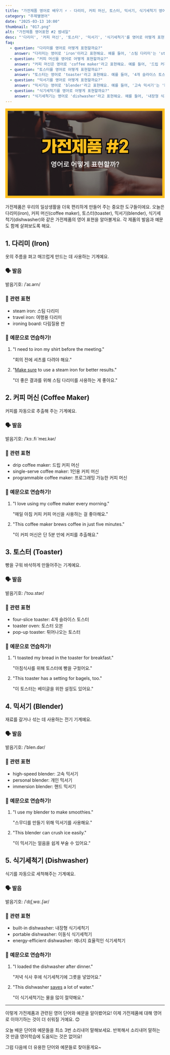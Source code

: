 ```yaml
---
title: "가전제품 영어로 배우기 ⚡ - 다리미, 커피 머신, 토스터, 믹서기, 식기세척기 영어로"
category: "주제별영어"
date: "2025-03-13 10:00"
thumbnail: "017.png"
alt: "가전제품 영어표현 #2 썸네일"
desc: "'다리미', '커피 머신', '토스터', '믹서기', '식기세척기'를 영어로 어떻게 표현하면 좋을까요? 각 가전제품의 영어 표현과 예문을 통해 배워봅시다."
faq:
  - question: "다리미를 영어로 어떻게 표현할까요?"
    answer: "다리미는 영어로 'iron'이라고 표현해요. 예를 들어, '스팀 다리미'는 'steam iron'이라고 말할 수 있어요."
  - question: "커피 머신을 영어로 어떻게 표현할까요?"
    answer: "커피 머신은 영어로 'coffee maker'라고 표현해요. 예를 들어, '드립 커피 머신'은 'drip coffee maker'라고 말할 수 있어요."
  - question: "토스터를 영어로 어떻게 표현할까요?"
    answer: "토스터는 영어로 'toaster'라고 표현해요. 예를 들어, '4개 슬라이스 토스터'는 'four-slice toaster'라고 말할 수 있어요."
  - question: "믹서기를 영어로 어떻게 표현할까요?"
    answer: "믹서기는 영어로 'blender'라고 표현해요. 예를 들어, '고속 믹서기'는 'high-speed blender'라고 말할 수 있어요."
  - question: "식기세척기를 영어로 어떻게 표현할까요?"
    answer: "식기세척기는 영어로 'dishwasher'라고 표현해요. 예를 들어, '내장형 식기세척기'는 'built-in dishwasher'라고 말할 수 있어요."
---
```


![가전제품 영어표현 #2 썸네일](./017.png)

가전제품은 우리의 일상생활을 더욱 편리하게 만들어 주는 중요한 도구들이에요. 오늘은 다리미(iron), 커피 머신(coffee maker), 토스터(toaster), 믹서기(blender), 식기세척기(dishwasher)와 같은 가전제품의 영어 표현을 알아볼게요. 각 제품의 발음과 예문도 함께 살펴보도록 해요.

<script async src="https://pagead2.googlesyndication.com/pagead/js/adsbygoogle.js?client=ca-pub-1465612013356152"
     crossorigin="anonymous"></script>
<!-- engple-horizontal-ad -->

<ins class="adsbygoogle"
     style="display:block"
     data-ad-client="ca-pub-1465612013356152"
     data-ad-slot="2106896038"
     data-ad-format="auto"
     data-full-width-responsive="true"></ins>

<script>
     (adsbygoogle = window.adsbygoogle || []).push({});
</script>

## 1. 다리미 (Iron)

옷의 주름을 펴고 매끄럽게 만드는 데 사용하는 기계예요.

### 🗣️ 발음

<span data-pronunciation="iron">발음기호: /ˈaɪ.ərn/</span>

### 💭 관련 표현

- steam iron: 스팀 다리미
- travel iron: 여행용 다리미
- ironing board: 다림질용 판

### 📝 예문으로 연습하기!

1. "I need to iron my shirt before the meeting."

   "회의 전에 셔츠를 다려야 해요."

2. "[Make sure](/blog/in-english/232.make-sure/) to use a steam iron for better results."

   "더 좋은 결과를 위해 스팀 다리미를 사용하는 게 좋아요."

## 2. 커피 머신 (Coffee Maker)

커피를 자동으로 추출해 주는 기계예요.

### 🗣️ 발음

<span data-pronunciation="coffee maker">발음기호: /ˈkɔː.fi ˈmeɪ.kər/</span>

### 💭 관련 표현

- drip coffee maker: 드립 커피 머신
- single-serve coffee maker: 1인용 커피 머신
- programmable coffee maker: 프로그래밍 가능한 커피 머신

### 📝 예문으로 연습하기!

1. "I love using my coffee maker every morning."

   "매일 아침 커피 커피 머신을 사용하는 걸 좋아해요."

2. "This coffee maker brews coffee in just five minutes."

   "이 커피 머신은 단 5분 만에 커피를 추출해요."

## 3. 토스터 (Toaster)

빵을 구워 바삭하게 만들어주는 기계예요.

### 🗣️ 발음

<span data-pronunciation="toaster">발음기호: /ˈtoʊ.stər/</span>

### 💭 관련 표현

- four-slice toaster: 4개 슬라이스 토스터
- toaster oven: 토스터 오븐
- pop-up toaster: 튀어나오는 토스터

### 📝 예문으로 연습하기!

1. "I toasted my bread in the toaster for breakfast."

   "아침식사를 위해 토스터에 빵을 구웠어요."

2. "This toaster has a setting for bagels, too."

   "이 토스터는 베이글을 위한 설정도 있어요."

## 4. 믹서기 (Blender)

재료를 갈거나 섞는 데 사용하는 전기 기계예요.

### 🗣️ 발음

<span data-pronunciation="blender">발음기호: /ˈblen.dər/</span>

### 💭 관련 표현

- high-speed blender: 고속 믹서기
- personal blender: 개인 믹서기
- immersion blender: 핸드 믹서기

### 📝 예문으로 연습하기!

1. "I use my blender to make smoothies."

   "스무디를 만들기 위해 믹서기를 사용해요."

2. "This blender can crush ice easily."

   "이 믹서기는 얼음을 쉽게 부술 수 있어요."

## 5. 식기세척기 (Dishwasher)

식기를 자동으로 세척해주는 기계예요.

### 🗣️ 발음

<span data-pronunciation="dishwasher">발음기호: /ˈdɪʃˌwɑː.ʃər/</span>

### 💭 관련 표현

- built-in dishwasher: 내장형 식기세척기
- portable dishwasher: 이동식 식기세척기
- energy-efficient dishwasher: 에너지 효율적인 식기세척기

### 📝 예문으로 연습하기!

1. "I loaded the dishwasher after dinner."

   "저녁 식사 후에 식기세척기에 그릇을 넣었어요."

2. "This dishwasher [saves](/blog/in-english/293.save/) a lot of water."

   "이 식기세척기는 물을 많이 절약해요."

---

이렇게 가전제품과 관련된 영어 단어와 예문을 알아봤어요! 이제 가전제품에 대해 영어로 이야기하는 것이 더 쉬워질 거예요. 😊

오늘 배운 단어와 예문들을 최소 3번 소리내어 말해보세요. 반복해서 소리내어 말하는 것 만큼 영어학습에 도움되는 것은 없어요!

그럼 다음에 더 유용한 단어와 예문들로 찾아올게요~
